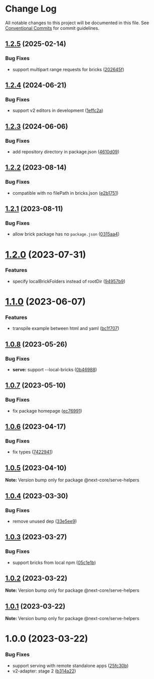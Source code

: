 # Change Log

All notable changes to this project will be documented in this file.
See [Conventional Commits](https://conventionalcommits.org) for commit guidelines.

## [1.2.5](https://github.com/easyops-cn/next-core/compare/@next-core/serve-helpers@1.2.4...@next-core/serve-helpers@1.2.5) (2025-02-14)


### Bug Fixes

* support multipart range requests for bricks ([202645f](https://github.com/easyops-cn/next-core/commit/202645f223b6748da7731f93969e05d6040d6a41))





## [1.2.4](https://github.com/easyops-cn/next-core/compare/@next-core/serve-helpers@1.2.3...@next-core/serve-helpers@1.2.4) (2024-06-21)


### Bug Fixes

* support v2 editors in development ([1effc2a](https://github.com/easyops-cn/next-core/commit/1effc2ad4501754c247526805aed01401d0784b5))





## [1.2.3](https://github.com/easyops-cn/next-core/compare/@next-core/serve-helpers@1.2.2...@next-core/serve-helpers@1.2.3) (2024-06-06)


### Bug Fixes

* add repository directory in package.json ([4610d09](https://github.com/easyops-cn/next-core/commit/4610d0987f98b4cda82aa232e488f375bcfd42a3))





## [1.2.2](https://github.com/easyops-cn/next-core/compare/@next-core/serve-helpers@1.2.1...@next-core/serve-helpers@1.2.2) (2023-08-14)


### Bug Fixes

* compatible with no filePath in bricks.json ([e2b1751](https://github.com/easyops-cn/next-core/commit/e2b17515db3d2f07adc8bef942ea122866190a31))





## [1.2.1](https://github.com/easyops-cn/next-core/compare/@next-core/serve-helpers@1.2.0...@next-core/serve-helpers@1.2.1) (2023-08-11)


### Bug Fixes

* allow brick package has no `package.json` ([0315aa4](https://github.com/easyops-cn/next-core/commit/0315aa452f334f7ea7fa8e5de11b7519ac44f2ba))





# [1.2.0](https://github.com/easyops-cn/next-core/compare/@next-core/serve-helpers@1.1.0...@next-core/serve-helpers@1.2.0) (2023-07-31)


### Features

* specify localBrickFolders instead of rootDir ([94957b9](https://github.com/easyops-cn/next-core/commit/94957b907b53d2bcc4226c1df94a33a42bc6856e))





# [1.1.0](https://github.com/easyops-cn/next-core/compare/@next-core/serve-helpers@1.0.8...@next-core/serve-helpers@1.1.0) (2023-06-07)


### Features

* transpile example between html and yaml ([bc1f707](https://github.com/easyops-cn/next-core/commit/bc1f707bd05bf7e45114504bc29765301dfd520e))





## [1.0.8](https://github.com/easyops-cn/next-core/compare/@next-core/serve-helpers@1.0.7...@next-core/serve-helpers@1.0.8) (2023-05-26)


### Bug Fixes

* **serve:** support --local-bricks ([0b46988](https://github.com/easyops-cn/next-core/commit/0b46988a3c1992b4d410bc3d4a94ead0655c3a05))





## [1.0.7](https://github.com/easyops-cn/next-core/compare/@next-core/serve-helpers@1.0.6...@next-core/serve-helpers@1.0.7) (2023-05-10)


### Bug Fixes

* fix package homepage ([ec76991](https://github.com/easyops-cn/next-core/commit/ec76991f1b55bebbced980f43e788070e6d4f2f7))





## [1.0.6](https://github.com/easyops-cn/next-core/compare/@next-core/serve-helpers@1.0.5...@next-core/serve-helpers@1.0.6) (2023-04-17)


### Bug Fixes

* fix types ([7422941](https://github.com/easyops-cn/next-core/commit/742294170a4cbbc810a5e7745dfce2e58ed9085f))





## [1.0.5](https://github.com/easyops-cn/next-core/compare/@next-core/serve-helpers@1.0.4...@next-core/serve-helpers@1.0.5) (2023-04-10)

**Note:** Version bump only for package @next-core/serve-helpers





## [1.0.4](https://github.com/easyops-cn/next-core/compare/@next-core/serve-helpers@1.0.3...@next-core/serve-helpers@1.0.4) (2023-03-30)

### Bug Fixes

- remove unused dep ([33e5ee9](https://github.com/easyops-cn/next-core/commit/33e5ee99eade20a30059f419f5c54e47808aa4bb))

## [1.0.3](https://github.com/easyops-cn/next-core/compare/@next-core/serve-helpers@1.0.2...@next-core/serve-helpers@1.0.3) (2023-03-27)

### Bug Fixes

- support bricks from local npm ([05c1e1b](https://github.com/easyops-cn/next-core/commit/05c1e1b12afd11dabf132a235c2d8eca0f0bfad8))

## [1.0.2](https://github.com/easyops-cn/next-core/compare/@next-core/serve-helpers@1.0.1...@next-core/serve-helpers@1.0.2) (2023-03-22)

**Note:** Version bump only for package @next-core/serve-helpers

## [1.0.1](https://github.com/easyops-cn/next-core/compare/@next-core/serve-helpers@1.0.0...@next-core/serve-helpers@1.0.1) (2023-03-22)

**Note:** Version bump only for package @next-core/serve-helpers

# 1.0.0 (2023-03-22)

### Bug Fixes

- support serving with remote standalone apps ([25fc30b](https://github.com/easyops-cn/next-core/commit/25fc30b9c95248480c222a7e79cb682b1466b9aa))
- v2-adapter: stage 2 ([b314a22](https://github.com/easyops-cn/next-core/commit/b314a2296d18d0fa2e4cdf2338b2de9c78183139))
